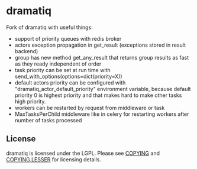 # dramatiq

Fork of dramatiq with useful things:

* support of priority queues with redis broker
* actors exception propagation in get_result (exceptions stored in result backend)
* group has new method get_any_result that returns group results as fast as they ready independent of order
* task priority can be set at run time with send_with_options(options=dict(priority=X))
* default actors priority can be configured with "dramatiq_actor_default_priority" environment variable, because default priority 0 is highest priority and that makes hard to make other tasks high priority.
* workers can be restarted by request from middleware or task
* MaxTasksPerChild middleware like in celery for restarting workers after number of tasks processed 

## License

dramatiq is licensed under the LGPL.  Please see [COPYING] and
[COPYING.LESSER] for licensing details.


[COPYING.LESSER]: https://github.com/Bogdanp/dramatiq/blob/master/COPYING.LESSER
[COPYING]: https://github.com/Bogdanp/dramatiq/blob/master/COPYING
[RabbitMQ]: https://www.rabbitmq.com/
[Redis]: https://redis.io
[user guide]: https://dramatiq.io/guide.html
